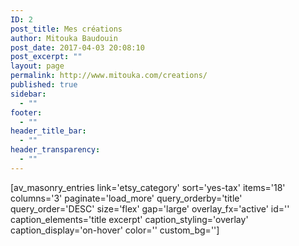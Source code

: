```yaml
---
ID: 2
post_title: Mes créations
author: Mitouka Baudouin
post_date: 2017-04-03 20:08:10
post_excerpt: ""
layout: page
permalink: http://www.mitouka.com/creations/
published: true
sidebar:
  - ""
footer:
  - ""
header_title_bar:
  - ""
header_transparency:
  - ""
---
```

[av_masonry_entries link='etsy_category' sort='yes-tax' items='18' columns='3' paginate='load_more' query_orderby='title' query_order='DESC' size='flex' gap='large' overlay_fx='active' id='' caption_elements='title excerpt' caption_styling='overlay' caption_display='on-hover' color='' custom_bg='']